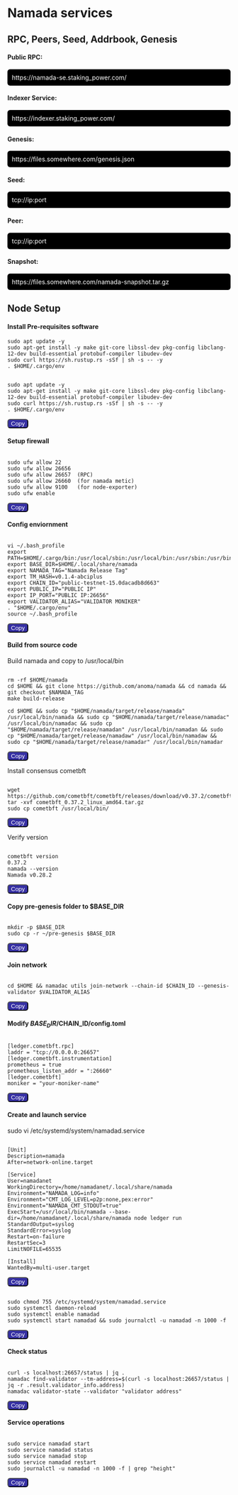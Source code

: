 # Namada services

## RPC, Peers, Seed, Addrbook, Genesis

#### Public RPC: 
<p style="background:black;color:white;padding:10px;border-radius:6px">
https://namada-se.staking_power.com/
</p>

#### Indexer Service: 
<p style="background:black;color:white;padding:10px;border-radius:6px">
https://indexer.staking_power.com/
</p>

#### Genesis:
<p style="background:black;color:white;padding:10px;border-radius:6px">
https://files.somewhere.com/genesis.json
</p>

#### Seed:
<p style="background:black;color:white;padding:10px;border-radius:6px">
tcp://ip:port
</p>

#### Peer:
<p style="background:black;color:white;padding:10px;border-radius:6px">
tcp://ip:port
</p>

#### Snapshot:
<p style="background:black;color:white;padding:10px;border-radius:6px">
https://files.somewhere.com/namada-snapshot.tar.gz
</p>

## Node Setup
#### Install Pre-requisites software

```
sudo apt update -y  
sudo apt-get install -y make git-core libssl-dev pkg-config libclang-12-dev build-essential protobuf-compiler libudev-dev  
sudo curl https://sh.rustup.rs -sSf | sh -s -- -y  
. $HOME/.cargo/env
```

<pre><code id="code1">
sudo apt update -y  
sudo apt-get install -y make git-core libssl-dev pkg-config libclang-12-dev build-essential protobuf-compiler libudev-dev  
sudo curl https://sh.rustup.rs -sSf | sh -s -- -y  
. $HOME/.cargo/env
</code></pre>
<button style="background:#3630a3;color:white;border-radius:6px" onclick="copyToClipboard('#code1')">Copy</button>

#### Setup firewall
<pre><code id="code2">
sudo ufw allow 22  
sudo ufw allow 26656
sudo ufw allow 26657  (RPC)
sudo ufw allow 26660  (for namada metic)
sudo ufw allow 9100   (for node-exporter)
sudo ufw enable
</code></pre>
<button style="background:#3630a3;color:white;border-radius:6px" onclick="copyToClipboard('#code2')">Copy</button>

#### Config enviornment
<pre><code id="code3">
vi ~/.bash_profile
export PATH=$HOME/.cargo/bin:/usr/local/sbin:/usr/local/bin:/usr/sbin:/usr/bin:/sbin:/bin:/usr/games:/usr/local/games:/snap/bin:/usr/local/go/bin:$HOME/go/bin  
export BASE_DIR=$HOME/.local/share/namada  
export NAMADA_TAG="Namada Release Tag"    
export TM_HASH=v0.1.4-abciplus  
export CHAIN_ID="public-testnet-15.0dacadb8d663"  
export PUBLIC_IP="PUBLIC IP"
export IP_PORT="PUBLIC IP:26656"  
export VALIDATOR_ALIAS="VALIDATOR MONIKER"  
. "$HOME/.cargo/env"
source ~/.bash_profile
</code></pre>
<button style="background:#3630a3;color:white;border-radius:6px" onclick="copyToClipboard('#code3')">Copy</button>

#### Build from source code
Build namada and copy to /usr/local/bin
<pre><code id="code4">
rm -rf $HOME/namada
cd $HOME && git clone https://github.com/anoma/namada && cd namada && git checkout $NAMADA_TAG
make build-release

cd $HOME && sudo cp "$HOME/namada/target/release/namada" /usr/local/bin/namada && sudo cp "$HOME/namada/target/release/namadac" /usr/local/bin/namadac && sudo cp "$HOME/namada/target/release/namadan" /usr/local/bin/namadan && sudo cp "$HOME/namada/target/release/namadaw" /usr/local/bin/namadaw && sudo cp "$HOME/namada/target/release/namadar" /usr/local/bin/namadar
</code></pre>
<button style="background:#3630a3;color:white;border-radius:6px" onclick="copyToClipboard('#code4')">Copy</button>

Install consensus cometbft
<pre><code id="code5">
wget https://github.com/cometbft/cometbft/releases/download/v0.37.2/cometbft_0.37.2_linux_amd64.tar.gz
tar -xvf cometbft_0.37.2_linux_amd64.tar.gz
sudo cp cometbft /usr/local/bin/
</code></pre>
<button style="background:#3630a3;color:white;border-radius:6px" onclick="copyToClipboard('#code5')">Copy</button>

Verify version
<pre><code id="code6">
cometbft version
0.37.2
namada --version
Namada v0.28.2
</code></pre>
<button style="background:#3630a3;color:white;border-radius:6px" onclick="copyToClipboard('#code6')">Copy</button>

#### Copy pre-genesis folder to $BASE_DIR
<pre><code id="code7">
mkdir -p $BASE_DIR
sudo cp -r ~/pre-genesis $BASE_DIR
</code></pre>
<button style="background:#3630a3;color:white;border-radius:6px" onclick="copyToClipboard('#code7')">Copy</button>

#### Join network
<pre><code id="code8">
cd $HOME && namadac utils join-network --chain-id $CHAIN_ID --genesis-validator $VALIDATOR_ALIAS
</code></pre>
<button style="background:#3630a3;color:white;border-radius:6px" onclick="copyToClipboard('#code8')">Copy</button>

#### Modify $BASE_DIR/$CHAIN_ID/config.toml
<pre><code id="code9">
[ledger.cometbft.rpc]
laddr = "tcp://0.0.0.0:26657"
[ledger.cometbft.instrumentation]
prometheus = true
prometheus_listen_addr = ":26660"
[ledger.cometbft]
moniker = "your-moniker-name"
</code></pre>
<button style="background:#3630a3;color:white;border-radius:6px" onclick="copyToClipboard('#code9')">Copy</button>

#### Create and launch service
sudo vi /etc/systemd/system/namadad.service
<pre><code id="code10">
[Unit]
Description=namada
After=network-online.target

[Service]
User=namadanet
WorkingDirectory=/home/namadanet/.local/share/namada
Environment="NAMADA_LOG=info"
Environment="CMT_LOG_LEVEL=p2p:none,pex:error"
Environment="NAMADA_CMT_STDOUT=true"
ExecStart=/usr/local/bin/namada --base-dir=/home/namadanet/.local/share/namada node ledger run  
StandardOutput=syslog
StandardError=syslog
Restart=on-failure
RestartSec=3
LimitNOFILE=65535

[Install]
WantedBy=multi-user.target
</code></pre>
<button style="background:#3630a3;color:white;border-radius:6px" onclick="copyToClipboard('#code10')">Copy</button>

<pre><code id="code11">
sudo chmod 755 /etc/systemd/system/namadad.service  
sudo systemctl daemon-reload  
sudo systemctl enable namadad  
sudo systemctl start namadad && sudo journalctl -u namadad -n 1000 -f
</code></pre>
<button style="background:#3630a3;color:white;border-radius:6px" onclick="copyToClipboard('#code11')">Copy</button>

#### Check status
<pre><code id="code12">
curl -s localhost:26657/status | jq .  
namadac find-validator --tm-address=$(curl -s localhost:26657/status | jq -r .result.validator_info.address)  
namadac validator-state --validator "validator address"
</code></pre>
<button style="background:#3630a3;color:white;border-radius:6px" onclick="copyToClipboard('#code12')">Copy</button>

#### Service operations
<pre><code id="code13">
sudo service namadad start  
sudo service namadad status  
sudo service namadad stop   
sudo service namadad restart  
sudo journalctl -u namadad -n 1000 -f | grep "height"
</code></pre>
<button style="background:#3630a3;color:white;border-radius:6px" onclick="copyToClipboard('#code13')">Copy</button>

<script>
function copyToClipboard(element) {
  var text = document.querySelector(element).innerText;
  var elem = document.createElement("textarea");
  document.body.appendChild(elem);
  elem.value = text;
  elem.select();
  document.execCommand("copy");
  document.body.removeChild(elem);
  alert("Code copied to clipboard");
}
</script>
